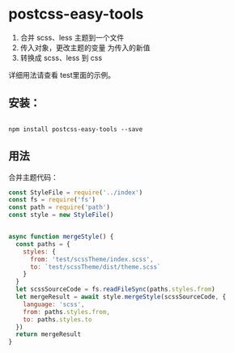 # postcss-easy-tools

1. 合并 scss、less 主题到一个文件
2. 传入对象，更改主题的变量 为传入的新值
3. 转换成 scss、less 到 css

详细用法请查看 test里面的示例。

## 安装：

```shell

npm install postcss-easy-tools --save

```

## 用法

合并主题代码：

```js
const StyleFile = require('../index')
const fs = require('fs')
const path = require('path')
const style = new StyleFile()


async function mergeStyle() {
  const paths = {
    styles: {
      from: 'test/scssTheme/index.scss',
      to: `test/scssTheme/dist/theme.scss`
    }
  }
  let scssSourceCode = fs.readFileSync(paths.styles.from)
  let mergeResult = await style.mergeStyle(scssSourceCode, {
    language: 'scss',
    from: paths.styles.from,
    to: paths.styles.to
  })
  return mergeResult
}


```
